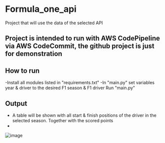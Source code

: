 # Formula_one_api
Project that will use the data of the selected API

## Project is intended to run with AWS CodePipeline via AWS CodeCommit, the github project is just for demonstration

## How to run
-Install all modules listed in "requirements.txt"
-In "main.py" set variables year & driver to the desired F1 season & F1 driver
Run "main.py"

## Output
- A table will be shown with all start & finish positions of the driver in the selected season. Together with the scored points
- 
![image](https://user-images.githubusercontent.com/62589777/132458346-bd629b62-c4ff-430a-b4d2-6bb01b4f5ea0.png)
